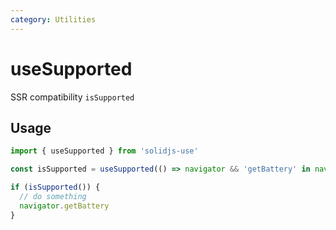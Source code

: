 ```yaml
---
category: Utilities
---
```


# useSupported

SSR compatibility `isSupported`

## Usage

```ts
import { useSupported } from 'solidjs-use'

const isSupported = useSupported(() => navigator && 'getBattery' in navigator)

if (isSupported()) {
  // do something
  navigator.getBattery
}
```
